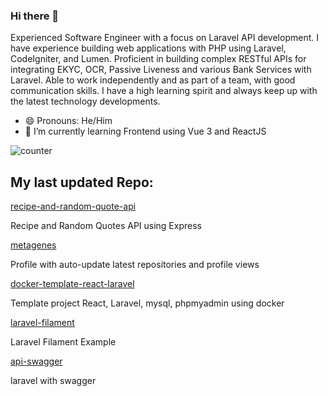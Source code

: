 ### Hi there 👋
Experienced Software Engineer with a focus on Laravel API development. I have experience building web applications with PHP using Laravel, CodeIgniter, and Lumen. 
Proficient in building complex RESTful APIs for integrating EKYC, OCR, Passive Liveness and various Bank Services with Laravel. Able to work independently and as part of a team, with good communication skills. 
I have a high learning spirit and always keep up with the latest technology developments. 

- 😄 Pronouns: He/Him
- 🌱 I’m currently learning Frontend using Vue 3 and ReactJS


![counter](https://ene3oosohyebu4a.m.pipedream.net)


## My last updated Repo:

[recipe-and-random-quote-api](https://github.com/metagenes/recipe-and-random-quote-api)

Recipe and Random Quotes API using Express

[metagenes](https://github.com/metagenes/metagenes)

Profile with auto-update latest repositories and profile views

[docker-template-react-laravel](https://github.com/metagenes/docker-template-react-laravel)

Template project React, Laravel, mysql, phpmyadmin using docker

[laravel-filament](https://github.com/metagenes/laravel-filament)

Laravel Filament Example

[api-swagger](https://github.com/metagenes/api-swagger)

laravel with swagger

